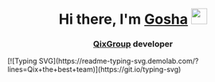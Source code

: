 <h1 align="center">Hi there, I'm <a href="https://gosha.qixgroup.ru/" target="_blank">Gosha</a> 
<img src="https://github.com/blackcater/blackcater/raw/main/images/Hi.gif" height="32"/></h1>
<h3 align="center"><a href="https://qixgroup.ru">QixGroup</a> developer</h3>
[![Typing SVG](https://readme-typing-svg.demolab.com/?lines=Qix+the+best+team)](https://git.io/typing-svg)
